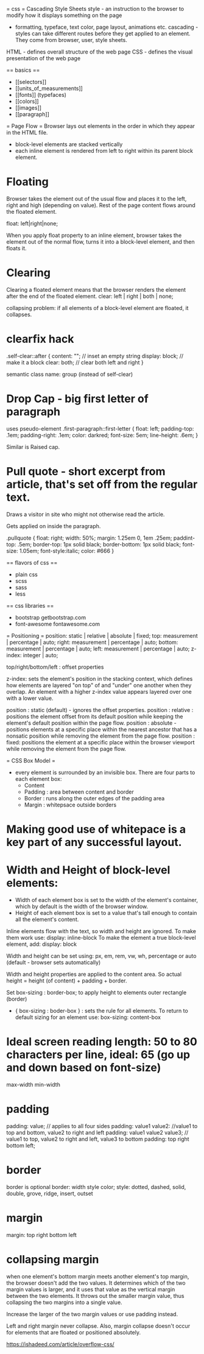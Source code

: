 = css =
Cascading Style Sheets
style - an instruction to the browser to modify how it displays something on the page
- formatting, typeface, text color, page layout, animations etc.
cascading - styles can take different routes before they get applied to an element. They come from browser, user, style sheets.


HTML - defines overall structure of the web page
CSS - defines the visual presentation of the web page

== basics ==
* [[selectors]]
* [[units_of_measurements]]
* [[fonts]] (typefaces)
* [[colors]]
* [[images]]
* [[paragraph]]

= Page Flow =
Browser lays out elements in the order in which they appear in the HTML file.
- block-level elements are stacked vertically
- each inline element is rendered from left to right within its parent block element.

# Floating
Browser takes the element out of the usual flow and places it to the left, right and high (depending on value). Rest of the page content flows around the floated element.

float: left|right|none;

When you apply float property to an inline element, browser takes the element out of the normal flow, turns it into a block-level element, and then floats it.

# Clearing
Clearing a floated element means that the browser renders the element after the end of the floated element.
clear: left | right | both | none;

collapsing problem: if all elements of a block-level element are floated, it collapses.

# clearfix hack
.self-clear::after {
  content: ""; // inset an empty string
  display: block; // make it a block
  clear: both; // clear both left and right
}

semantic class name: group (instead of self-clear)

# Drop Cap - big first letter of paragraph
uses pseudo-element
.first-paragraph::first-letter {
  float: left;
  padding-top: .1em;
  padding-right: .1em;
  color: darkred;
  font-size: 5em;
  line-height: .6em;
}

Similar is Raised cap.

# Pull quote - short excerpt from article, that's set off from the regular text.
Draws a visitor in site who might not otherwise read the article.

Gets applied on <span> inside the paragraph.

.pullquote {
  float: right;
  width: 50%;
  margin: 1.25em 0, 1em .25em;
  paddint-top: .5em;
  border-top: 1px solid black;
  border-bottom: 1px solid black;
  font-size: 1.05em;
  font-style:italic;
  color: #666
}


== flavors of css ==
* plain css
* scss
* sass
* less

== css libraries ==
* bootstrap
getbootstrap.com
* font-awesome
fontawesome.com


= Positioning =
position: static | relative | absolute | fixed;
top: measurement | percentage | auto;
right: measurement | percentage | auto;
bottom: measurement | percentage | auto;
left: measurement | percentage | auto;
z-index: integer | auto;

top/right/bottom/left : offset properties

z-index: sets the element's position in the stacking context, which defines how elements are layered "on top" of and "under" one another when they overlap. An element with a higher z-index value appears layered over one with a lower value.

position : static (default) - ignores the offset properties.
position : relative : positions the element offset from its default position while keeping the element's default position within the page flow.
position : absolute - positions elements at a specific place within the nearest ancestor that has a nonsatic position while removing the element from the page flow.
position : fixed: positions the element at a specific place within the browser viewport while removing the element from the page flow.


= CSS Box Model =
- every element is surrounded by an invisible box. There are four parts to each element box:
  - Content
  - Padding : area between content and border
  - Border : runs along the outer edges of the padding area
  - Margin : whitepsace outside borders

# Making good use of whitepace is a key part of any successful layout.

# Width and Height of block-level elements:
- Width of each element box is set to the width of the element's container, which by default is the width of the browser window.
- Height of each element box is set to a value that's tall enough to contain all the element's content.

Inline elements flow with the text, so width and height are ignored. To make them work use:
display: inline-block
To make the element a true block-level element, add: display: block

Width and height can be set using: px, em, rem, vw, wh, percentage or auto (default - browser sets automatically)

Width and height properties are applied to the content area. So actual height = height (of content) + padding + border.

Set box-sizing : border-box; to apply height to elements outer rectangle (border)

* { box-sizing : boder-box } : sets the rule for all elements.
To return to default sizing for an element use:
box-sizing: content-box

# Ideal screen reading length: 50 to 80 characters per line, ideal: 65 (go up and down based on font-size)

max-width
min-width


# padding
padding: value; // applies to all four sides
padding: value1 value2: //value1 to top and bottom, value2 to right and left
padding: value1 value2 value3; // value1 to top, value2 to right and left, value3 to bottom
padding: top right bottom left;

# border
border is optional
border: width style color;
style: dotted, dashed, solid, double, grove, ridge, insert, outset

# margin
margin: top right bottom left

# collapsing margin
when one element's bottom margin meets another element's top margin, the browser doesn't add the two values. It determines which of the two margin values is larger, and it uses that value as the vertical margin between the two elements. It throws out the smaller margin value, thus collapsing the two margins into a single value.

Increase the larger of the two margin values or use padding instead.

Left and right margin never collapse. Also, margin collapse doesn't occur for elements that are floated or positioned absolutely.


https://ishadeed.com/article/overflow-css/
